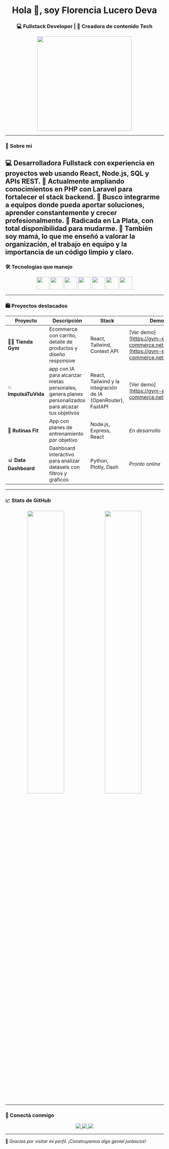 <h1 align="center">Hola 👋, soy Florencia Lucero Deva</h1>
<h3 align="center">💻 Fullstack Developer | 🧠 Creadora de contenido Tech </h3>

<p align="center">
<img src="https://media.giphy.com/media/f3iwJFOVOwuy7K6FFw/giphy.gif" width="300" />


</p>

---

### 🚀 Sobre mí

💻 Desarrolladora Fullstack con experiencia en proyectos web usando React, Node.js, SQL y APIs REST.
🌱 Actualmente ampliando conocimientos en PHP con Laravel para fortalecer el stack backend.
🎯 Busco integrarme a equipos donde pueda aportar soluciones, aprender constantemente y crecer profesionalmente.
📍 Radicada en La Plata, con total disponibilidad para mudarme.
🧒 También soy mamá, lo que me enseñó a valorar la organización, el trabajo en equipo y la importancia de un código limpio y claro.
---

### 🛠️ Tecnologías que manejo

<div align="center">
  <img src="https://cdn.jsdelivr.net/gh/devicons/devicon/icons/react/react-original.svg" width="40px" />
  <img src="https://cdn.jsdelivr.net/gh/devicons/devicon/icons/javascript/javascript-original.svg" width="40px" />
  <img src="https://cdn.jsdelivr.net/gh/devicons/devicon/icons/python/python-original.svg" width="40px" />
  <img src="https://cdn.jsdelivr.net/gh/devicons/devicon/icons/nodejs/nodejs-original.svg" width="40px" />
  <img src="https://cdn.jsdelivr.net/gh/devicons/devicon/icons/tailwindcss/tailwindcss-plain.svg" width="40px" />
  <img src="https://cdn.jsdelivr.net/gh/devicons/devicon/icons/git/git-original.svg" width="40px" />
  <img src="https://cdn.jsdelivr.net/gh/devicons/devicon/icons/git/PHP.svg" width="40px" />
  
</div>

---

### 🛍️ Proyectos destacados

| Proyecto | Descripción | Stack | Demo |
| -------- | ----------- | ----------- | ---- |
| 🏋️‍♀️ **Tienda Gym** | Ecommerce con carrito, detalle de productos y diseño responsive | React, Tailwind, Context API | [Ver demo][https://gym-e-commerce.netlify.app](https://gym-e-commerce.netlify.app)) |
| ✨ **ImpulsáTuVida** | app con IA para alcanzar metas personales, genera planes personalizados para alcazar tus objetivos| React, Tailwind y la integración de IA (OpenRouter), FastAPI | [Ver demo][https://gym-e-commerce.netlify.app/] 
| 🧠 **Rutinas Fit** | App con planes de entrenamiento por objetivo | Node.js, Express, React | *En desarrollo* |
| 📊 **Data Dashboard** | Dashboard interactivo para analizar datasets con filtros y gráficos | Python, Plotly, Dash | *Pronto online* |

---

### 📈 Stats de GitHub

<p align="center">
  <img src="https://github-readme-stats.vercel.app/api?username=florencialucero11&show_icons=true&theme=tokyonight" width="48%" />
  <img src="https://github-readme-streak-stats.herokuapp.com/?user=florencialucero11&theme=tokyonight" width="48%" />
</p>

---

### 🤝 Conectá conmigo

<div align="center">
  <a href="https://linkedin.com/in/florencialucerodeva" target="_blank">
    <img src="https://img.shields.io/badge/LinkedIn-%230077B5.svg?&style=for-the-badge&logo=linkedin&logoColor=white" />
  </a>
  <a href="mailto:florenciadevamatias@gmail.com">
    <img src="https://img.shields.io/badge/Email-%23D14836.svg?&style=for-the-badge&logo=gmail&logoColor=white" />
  </a>
  <a href="https://github.com/florencialucero11">
    <img src="https://img.shields.io/badge/GitHub-%2312100E.svg?&style=for-the-badge&logo=github&logoColor=white" />
  </a>
</div>

---

💬 *Gracias por visitar mi perfil. ¡Construyamos algo genial juntas/os!*
